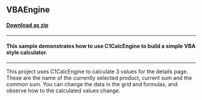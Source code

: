 ## VBAEngine
#### [Download as zip](https://minhaskamal.github.io/DownGit/#/home?url=https://github.com/GrapeCity/ComponentOne-WinForms-Samples/tree/master/NetFramework\CalcEngine\CS\VBAEngine)
____
#### This sample demonstrates how to use C1CalcEngine to build a simple VBA style calculator.
____
This project uses C1CalcEngine to calculate 3 values for the details page. These are the name of the currently selected product, current sum and the common sum. You can change the data in the grid and formulas, and observe how to the calculated values change. 

